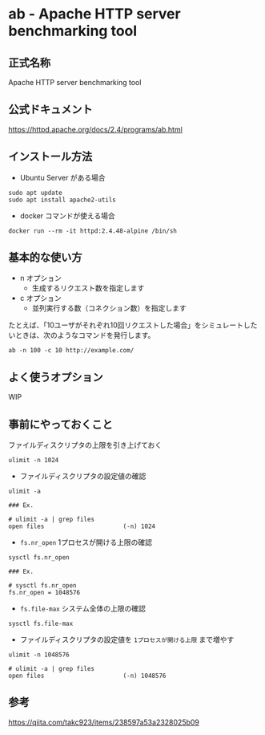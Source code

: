 # ab - Apache HTTP server benchmarking tool

## 正式名称

Apache HTTP server benchmarking tool

## 公式ドキュメント

https://httpd.apache.org/docs/2.4/programs/ab.html

## インストール方法

+ Ubuntu Server がある場合

```
sudo apt update
sudo apt install apache2-utils
```

+ docker コマンドが使える場合

```
docker run --rm -it httpd:2.4.48-alpine /bin/sh
```

## 基本的な使い方

+ n オプション
    + 生成するリクエスト数を指定します
+ c オプション
    + 並列実行する数（コネクション数）を指定します

たとえば、「10ユーザがそれぞれ10回リクエストした場合」をシミュレートしたいときは、次のようなコマンドを発行します。

```
ab -n 100 -c 10 http://example.com/
```

## よく使うオプション

WIP

## 事前にやっておくこと

ファイルディスクリプタの上限を引き上げておく

```
ulimit -n 1024
```

+ ファイルディスクリプタの設定値の確認

```
ulimit -a
```
```
### Ex.

# ulimit -a | grep files
open files                      (-n) 1024
```

+ `fs.nr_open` 1プロセスが開ける上限の確認

```
sysctl fs.nr_open
```
```
### Ex.

# sysctl fs.nr_open
fs.nr_open = 1048576
```

+ `fs.file-max` システム全体の上限の確認

```
sysctl fs.file-max
```

+ ファイルディスクリプタの設定値を `1プロセスが開ける上限` まで増やす

```
ulimit -n 1048576
```
```
# ulimit -a | grep files
open files                      (-n) 1048576
```



## 参考

https://qiita.com/takc923/items/238597a53a2328025b09
